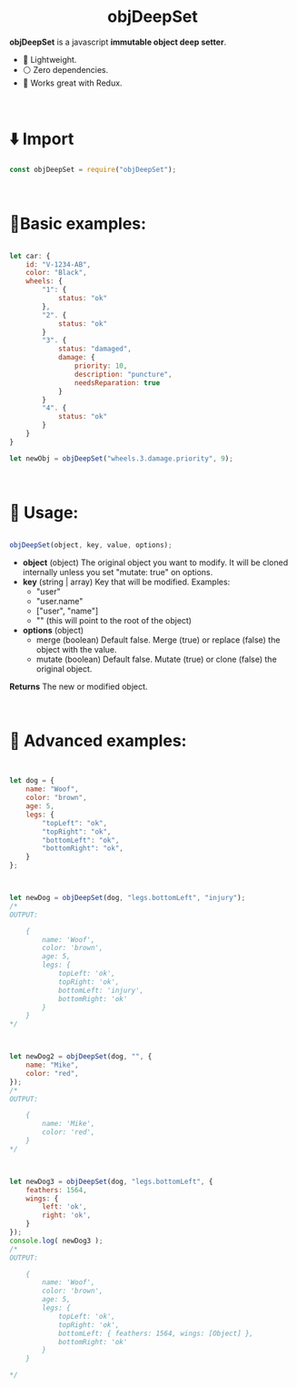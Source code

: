 <div style="text-align:center">
	<h1> objDeepSet </h1>
	<!-- <img src="https://i.gyazo.com/b4283bdaf6138e1f0b1e41755cb49a8a.png" /> -->
</div>



**objDeepSet** is a javascript **immutable object deep setter**.

- 🚀 Lightweight.
- ⚪️ Zero dependencies.
- 💫 Works great with Redux.



<br>



# ⬇️ Import

```js
const objDeepSet = require("objDeepSet");
```



<br>



# 🔮Basic examples:

```js

let car: {
	id: "V-1234-AB",
	color: "Black",
	wheels: {
		"1": {
			status: "ok"
		},
		"2". {
			status: "ok"
		}
		"3". {
			status: "damaged",
			damage: {
				priority: 10,
				description: "puncture",
				needsReparation: true
			}
		}
		"4". {
			status: "ok"
		}
	}
}

let newObj = objDeepSet("wheels.3.damage.priority", 9);


```


<br>



# 🧭 Usage:

```js

objDeepSet(object, key, value, options);

```

- **object** (object)
	The original object you want to modify. It will be cloned internally unless you set "mutate: true" on options.
- **key** (string | array)
	Key that will be modified. Examples:
	- "user"
	- "user.name"
	- ["user", "name"]
	- "" (this will point to the root of the object)
- **options** (object)
	- merge (boolean)
		Default false. Merge (true) or replace (false) the object with the value.
	- mutate (boolean)
		Default false. Mutate (true) or clone (false) the original object.


**Returns** The new or modified object.



<br>



# 🧭 Advanced examples:

```js


let dog = {
	name: "Woof",
	color: "brown",
	age: 5,
	legs: {
		"topLeft": "ok",
		"topRight": "ok",
		"bottomLeft": "ok",
		"bottomRight": "ok",
	}
};



let newDog = objDeepSet(dog, "legs.bottomLeft", "injury");
/*
OUTPUT: 

	{
		name: 'Woof',
		color: 'brown',
		age: 5,
		legs: {
			topLeft: 'ok',
			topRight: 'ok',
			bottomLeft: 'injury',
			bottomRight: 'ok'
		}
	}
*/



let newDog2 = objDeepSet(dog, "", {
	name: "Mike",
	color: "red",
});
/*
OUTPUT: 

	{
		name: 'Mike',
		color: 'red',
	}
*/



let newDog3 = objDeepSet(dog, "legs.bottomLeft", {
	feathers: 1564,
	wings: {
		left: 'ok',
		right: 'ok',
	}
});
console.log( newDog3 );
/*
OUTPUT: 

	{
		name: 'Woof',
		color: 'brown',
		age: 5,
		legs: {
			topLeft: 'ok',
			topRight: 'ok',
			bottomLeft: { feathers: 1564, wings: [Object] },
			bottomRight: 'ok'
		}
	}

*/


```


